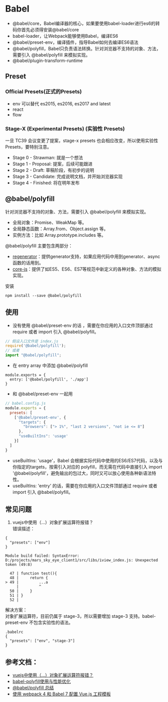 # Babel

- @babel/core，Babel编译器的核心，如果要使用babel-loader进行es6的转码你首先必须得安装@babel/core
- babel-loader，让Webpack能够使用Babel，编译ES6
- @babel/preset-env，编译插件，指导Babel如何去编译ES6语法
- @babel/polyfill，Babel只负责语法转换。针对浏览器不支持的对象、方法，需要引入 @babel/polyfill 来模拟实现。
- @babel/plugin-transform-runtime

## Preset
### Official Presets(正式的Presets)
- env
    可以替代 es2015, es2016, es2017 and latest
- react
- flow

### Stage-X (Experimental Presets) (实验性 Presets)
一旦 TC39 会议变更了提案，stage-x presets 也会相应改变，所以使用实验性 Presets，要特别注意。
- Stage 0 - Strawman: 就是一个想法
- Stage 1 - Proposal: 提案，后续可能跟进
- Stage 2 - Draft: 草稿阶段，有初步的说明
- Stage 3 - Candidate: 完成说明文档，并开始浏览器实现
- Stage 4 - Finished: 将在明年发布

## @babel/polyfill
针对浏览器不支持的对象、方法，需要引入 @babel/polyfill 来模拟实现。
- 全局对象：Promise、WeakMap 等。
- 全局静态函数：Array.from、Object.assign 等。
- 实例方法：比如 Array.prototype.includes 等。

@babel/polyfill 主要包含两部分：
- [regenerator](https://github.com/facebook/regenerator/blob/master/packages/regenerator-runtime/runtime.js)：提供generator支持，如果应用代码中用到generator、async函数的话用到。
- [core-js](https://github.com/zloirock/core-js)：提供了如ES5、ES6、ES7等规范中新定义的各种对象、方法的模拟实现。

安装
```
npm install --save @babel/polyfill
```

## 使用
- 没有使用 @babel/preset-env 的话
，需要在你应用的入口文件顶部通过 require 或者 import 引入 @babel/polyfill。
```js
// 假设入口文件是 index.js
require('@babel/polyfill');
// 或者
import "@babel/polyfill";
```
- 在 entry array 中添加 @babel/polyfill
```
module.exports = {
  entry: ['@babel/polyfill', './app']
}
```
- 和 @babel/preset-env 一起用
```js
// babel.config.js
module.exports = {
  presets: [
    ['@babel/preset-env', { 
      "targets": {
        "browsers": ["> 1%", "last 2 versions", "not ie <= 8"]
      },
      "useBuiltIns": 'usage'
    }]
  ]
}
```
- useBuiltIns: 'usage'，Babel 会根据实际代码中使用的ES6/ES7代码，以及与你指定的targets，按需引入对应的 polyfill，而无需在代码中直接引入 import '@babel/polyfill'，避免输出的包过大，同时又可以放心使用各种新语法特性。
- useBuiltIns: 'entry' 的话，需要在你应用的入口文件顶部通过 require 或者 import 引入 @babel/polyfill。

## 常见问题
1. vuejs中使用（...）对象扩展运算符报错？  
错误描述：
```
{
  "presets": ["env"]
}

Module build failed: SyntaxError: D:/projects/mars_sky_eye_client1/src/libs/iview_index.js: Unexpected token (49:8)

  47 | function test(){
  48 |     return {
> 49 |         ...a
     |         ^
  50 |     }
  51 | }
  52 | 
```

解决方案：  
    对象扩展运算符，目前仍属于 stage-3，所以需要增加 stage-3 支持。babel-preset-env 不包含实验性的语法。
```
.babelrc
{
  "presets": ["env", "stage-3"]
}
```


## 参考文档：
- [vuejs中使用（...）对象扩展运算符报错？](https://segmentfault.com/q/1010000008028037)
- [babel-polyfill使用与性能优化](https://www.colabug.com/2985798.html)
- [@babel/polyfill 总结](https://segmentfault.com/a/1190000017457575?utm_source=tag-newest)
- [使用 webpack 4 和 Babel 7 配置 Vue.js 工程模板](https://segmentfault.com/a/1190000015247255?utm_source=tag-newest)